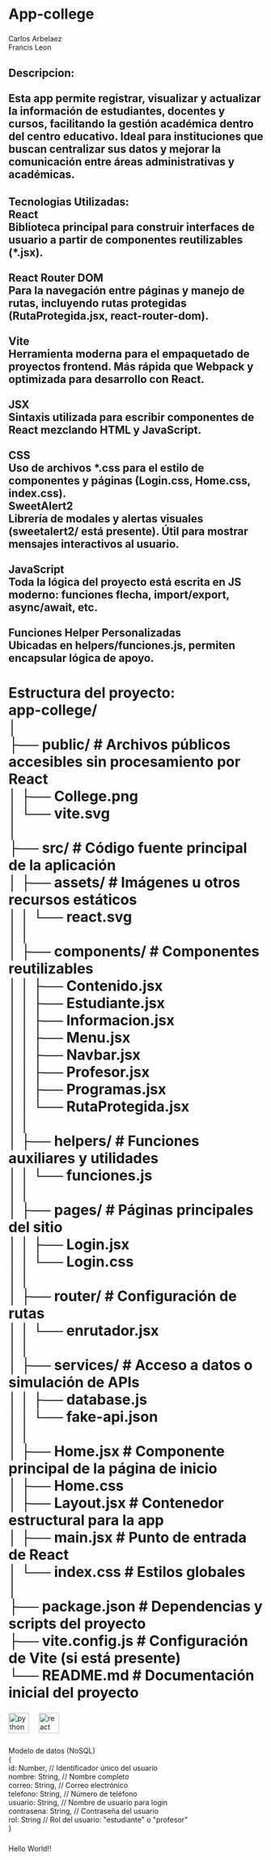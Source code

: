 <h1 align="left">App-college</h1>

###

<p align="left">Carlos Arbelaez<br>Francis Leon</p>

###

<h2 align="left">Descripcion:<br><br>Esta app permite registrar, visualizar y actualizar la información de estudiantes, docentes y cursos, facilitando la gestión académica dentro del centro educativo. Ideal para instituciones que buscan centralizar sus datos y mejorar la comunicación entre áreas administrativas y académicas.</h2>

###

<h2 align="left">Tecnologias Utilizadas:<br>React<br>Biblioteca principal para construir interfaces de usuario a partir de componentes reutilizables (*.jsx).<br><br>React Router DOM<br>Para la navegación entre páginas y manejo de rutas, incluyendo rutas protegidas (RutaProtegida.jsx, react-router-dom).<br><br>Vite<br>Herramienta moderna para el empaquetado de proyectos frontend. Más rápida que Webpack y optimizada para desarrollo con React.<br><br>JSX<br>Sintaxis utilizada para escribir componentes de React mezclando HTML y JavaScript.<br><br>CSS<br>Uso de archivos *.css para el estilo de componentes y páginas (Login.css, Home.css, index.css).<br>SweetAlert2<br>Librería de modales y alertas visuales (sweetalert2/ está presente). Útil para mostrar mensajes interactivos al usuario.<br><br>JavaScript <br>Toda la lógica del proyecto está escrita en JS moderno: funciones flecha, import/export, async/await, etc.<br><br>Funciones Helper Personalizadas<br>Ubicadas en helpers/funciones.js, permiten encapsular lógica de apoyo.</h2>

###

<h1 align="left">Estructura del proyecto:<br>app-college/<br>│<br>├── public/                   # Archivos públicos accesibles sin procesamiento por React<br>│   ├── College.png<br>│   └── vite.svg<br>│<br>├── src/                      # Código fuente principal de la aplicación<br>│   ├── assets/              # Imágenes u otros recursos estáticos<br>│   │   └── react.svg<br>│   │<br>│   ├── components/          # Componentes reutilizables<br>│   │   ├── Contenido.jsx<br>│   │   ├── Estudiante.jsx<br>│   │   ├── Informacion.jsx<br>│   │   ├── Menu.jsx<br>│   │   ├── Navbar.jsx<br>│   │   ├── Profesor.jsx<br>│   │   ├── Programas.jsx<br>│   │   └── RutaProtegida.jsx<br>│   │<br>│   ├── helpers/             # Funciones auxiliares y utilidades<br>│   │   └── funciones.js<br>│   │<br>│   ├── pages/               # Páginas principales del sitio<br>│   │   ├── Login.jsx<br>│   │   └── Login.css<br>│   │<br>│   ├── router/              # Configuración de rutas<br>│   │   └── enrutador.jsx<br>│   │<br>│   ├── services/            # Acceso a datos o simulación de APIs<br>│   │   ├── database.js<br>│   │   └── fake-api.json<br>│   │<br>│   ├── Home.jsx             # Componente principal de la página de inicio<br>│   ├── Home.css<br>│   ├── Layout.jsx           # Contenedor estructural para la app<br>│   ├── main.jsx             # Punto de entrada de React<br>│   └── index.css            # Estilos globales<br>│<br>├── package.json             # Dependencias y scripts del proyecto<br>├── vite.config.js           # Configuración de Vite (si está presente)<br>└── README.md                # Documentación inicial del proyecto</h1>

###

<div align="left">
  <img src="https://cdn.jsdelivr.net/gh/devicons/devicon/icons/python/python-original.svg" height="40" alt="python logo"  />
  <img width="12" />
  <img src="https://cdn.jsdelivr.net/gh/devicons/devicon/icons/react/react-original.svg" height="40" alt="react logo"  />
</div>

###

<p align="left">Modelo de datos (NoSQL)<br>{<br>  id: Number,               // Identificador único del usuario<br>  nombre: String,           // Nombre completo<br>  correo: String,           // Correo electrónico<br>  telefono: String,         // Número de teléfono<br>  usuario: String,          // Nombre de usuario para login<br>  contrasena: String,       // Contraseña del usuario<br>  rol: String               // Rol del usuario: "estudiante" o "profesor"<br>}</p>

###

<p align="left">Hello World!!</p>

###